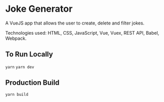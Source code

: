 # Joke Generator

A VueJS app that allows the user to create, delete and filter jokes.

Technologies used: HTML, CSS, JavaScript, Vue, Vuex, REST API, Babel, Webpack.

## To Run Locally

`yarn`
`yarn dev`

## Production Build

`yarn build`
